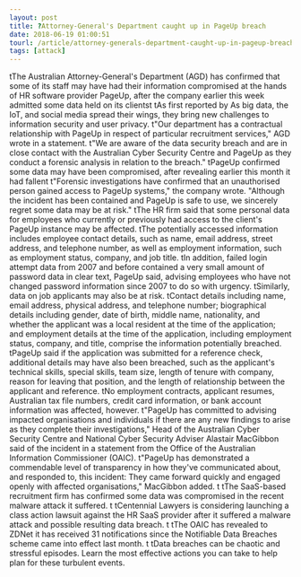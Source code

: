 ```yaml
---
layout: post
title: ?Attorney-General's Department caught up in PageUp breach
date: 2018-06-19 01:00:51
tourl: /article/attorney-generals-department-caught-up-in-pageup-breach/
tags: [attack]
---
```

 tThe Australian Attorney-General's Department (AGD) has confirmed that some of its staff may have had their information compromised at the hands of HR software provider PageUp, after the company earlier this week admitted some data held on its clientst tAs first reported by As big data, the IoT, and social media spread their wings, they bring new challenges to information security and user privacy. t"Our department has a contractual relationship with PageUp in respect of particular recruitment services," AGD wrote in a statement. t"We are aware of the data security breach and are in close contact with the Australian Cyber Security Centre and PageUp as they conduct a forensic analysis in relation to the breach." tPageUp confirmed some data may have been compromised, after revealing earlier this month it had fallent t"Forensic investigations have confirmed that an unauthorised person gained access to PageUp systems," the company wrote. "Although the incident has been contained and PageUp is safe to use, we sincerely regret some data may be at risk." tThe HR firm said that some personal data for employees who currently or previously had access to the client's PageUp instance may be affected. tThe potentially accessed information includes employee contact details, such as name, email address, street address, and telephone number, as well as employment information, such as employment status, company, and job title. tIn addition, failed login attempt data from 2007 and before contained a very small amount of password data in clear text, PageUp said, advising employees who have not changed password information since 2007 to do so with urgency. tSimilarly, data on job applicants may also be at risk. tContact details including name, email address, physical address, and telephone number; biographical details including gender, date of birth, middle name, nationality, and whether the applicant was a local resident at the time of the application; and employment details at the time of the application, including employment status, company, and title, comprise the information potentially breached. tPageUp said if the application was submitted for a reference check, additional details may have also been breached, such as the applicant's technical skills, special skills, team size, length of tenure with company, reason for leaving that position, and the length of relationship between the applicant and reference. tNo employment contracts, applicant resumes, Australian tax file numbers, credit card information, or bank account information was affected, however. t"PageUp has committed to advising impacted organisations and individuals if there are any new findings to arise as they complete their investigations," Head of the Australian Cyber Security Centre and National Cyber Security Adviser Alastair MacGibbon said of the incident in a statement from the Office of the Australian Information Commissioner (OAIC). t"PageUp has demonstrated a commendable level of transparency in how they've communicated about, and responded to, this incident: They came forward quickly and engaged openly with affected organisations," MacGibbon added. t tThe SaaS-based recruitment firm has confirmed some data was compromised in the recent malware attack it suffered. t tCentennial Lawyers is considering launching a class action lawsuit against the HR SaaS provider after it suffered a malware attack and possible resulting data breach. t tThe OAIC has revealed to ZDNet it has received 31 notifications since the Notifiable Data Breaches scheme came into effect last month. t tData breaches can be chaotic and stressful episodes. Learn the most effective actions you can take to help plan for these turbulent events.